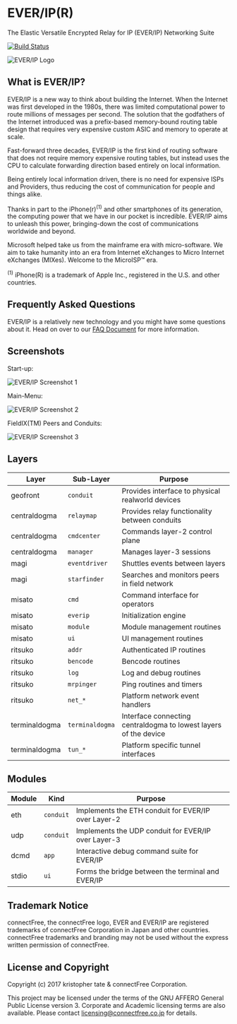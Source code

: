 # EVER/IP(R)
The Elastic Versatile Encrypted Relay for IP (EVER/IP) Networking Suite

[![Build Status](https://travis-ci.org/connectFree/everip.svg?branch=master)](https://travis-ci.org/connectFree/everip)

![EVER/IP Logo](https://raw.githubusercontent.com/connectfree/everip/master/everip_logo.png)

## What is EVER/IP?

EVER/IP is a new way to think about building the Internet. When the Internet was first developed in the 1980s, there was limited computational power to route millions of messages per second. The solution that the godfathers of the Internet introduced was a prefix-based memory-bound routing table design that requires very expensive custom ASIC and memory to operate at scale.

Fast-forward three decades, EVER/IP is the first kind of routing software that does not require memory expensive routing tables, but instead uses the CPU to calculate forwarding direction based entirely on local information.

Being entirely local information driven, there is no need for expensive ISPs and Providers, thus reducing the cost of communication for people and things alike.

Thanks in part to the iPhone(r)<sup>(1)</sup> and other smartphones of its generation, the computing power that we have in our pocket is incredible. EVER/IP aims to unleash this power, bringing-down the cost of communications worldwide and beyond. 

Microsoft helped take us from the mainframe era with micro-software. We aim to take humanity into an era from Internet eXchanges to Micro Internet eXchanges (MIXes). Welcome to the MicroISP™ era.

<sup>(1)</sup> iPhone(R) is a trademark of Apple Inc., registered in the U.S. and other countries.

## Frequently Asked Questions
EVER/IP is a relatively new technology and you might have some questions about it. Head on over to our [FAQ Document](docs/FAQ.md) for more information.

## Screenshots
Start-up:

![EVER/IP Screenshot 1](https://raw.githubusercontent.com/connectfree/everip/master/docs/everip_screenshot1.png)

Main-Menu:

![EVER/IP Screenshot 2](https://raw.githubusercontent.com/connectfree/everip/master/docs/everip_screenshot2.png)

FieldIX(TM) Peers and Conduits:

![EVER/IP Screenshot 3](https://raw.githubusercontent.com/connectfree/everip/master/docs/everip_screenshot3.png)

## Layers

| Layer     | Sub-Layer   | Purpose                                    |
|----------|----------|------------------------------------------------|
| geofront      | `conduit` | Provides interface to physical realworld devices             |
| centraldogma      | `relaymap` | Provides relay functionality between conduits             |
| centraldogma      | `cmdcenter` | Commands layer-2 control plane             |
| centraldogma      | `manager` | Manages layer-3 sessions             |
| magi      | `eventdriver` | Shuttles events between layers             |
| magi      | `starfinder` | Searches and monitors peers in field network             |
| misato      | `cmd` | Command interface for operators             |
| misato      | `everip` | Initialization engine             |
| misato      | `module` | Module management routines             |
| misato      | `ui` | UI management routines             |
| ritsuko      | `addr` | Authenticated IP routines             |
| ritsuko      | `bencode` | Bencode routines             |
| ritsuko      | `log` | Log and debug routines             |
| ritsuko      | `mrpinger` | Ping routines and timers             |
| ritsuko      | `net_*` | Platform network event handlers             |
| terminaldogma      | `terminaldogma` | Interface connecting centraldogma to lowest layers of the device            |
| terminaldogma      | `tun_*` | Platform specific tunnel interfaces            |

## Modules

| Module     | Kind   | Purpose                                    |
|----------|----------|------------------------------------------------|
| eth      | `conduit` | Implements the ETH conduit for EVER/IP over Layer-2            |
| udp      | `conduit` | Implements the UDP conduit for EVER/IP over Layer-3             |
| dcmd      | `app` | Interactive debug command suite for EVER/IP             |
| stdio      | `ui` | Forms the bridge between the terminal and EVER/IP             |


## Trademark Notice
connectFree, the connectFree logo, EVER and EVER/IP are registered trademarks of connectFree Corporation in Japan and other countries. connectFree trademarks and branding may not be used without the express written permission of connectFree.

## License and Copyright
Copyright (c) 2017 kristopher tate & connectFree Corporation.

This project may be licensed under the terms of the GNU AFFERO General Public License version 3. Corporate and Academic licensing terms are also available. Please contact <licensing@connectfree.co.jp> for details.
